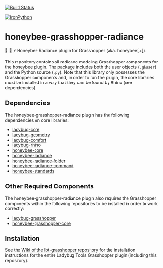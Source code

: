 [![Build Status](https://github.com/ladybug-tools/honeybee-grasshopper-radiance/workflows/CI/badge.svg)](https://github.com/ladybug-tools/honeybee-grasshopper-radiance/actions)

[![IronPython](https://img.shields.io/badge/ironpython-2.7-red.svg)](https://github.com/IronLanguages/ironpython2/releases/tag/ipy-2.7.8/)

# honeybee-grasshopper-radiance

:honeybee: :green_book: :zap: Honeybee Radiance plugin for Grasshopper (aka. honeybee[+]).

This repository contains all radiance modeling Grasshopper components for the honeybee
plugin. The package includes both the user objects (`.ghuser`) and the Python
source (`.py`). Note that this library only possesses the Grasshopper components
and, in order to run the plugin, the core libraries must be installed in a way that
they can be found by Rhino (see dependencies).

## Dependencies

The honeybee-grasshopper-radiance plugin has the following dependencies on core libraries:

* [ladybug-core](https://github.com/ladybug-tools/ladybug)
* [ladybug-geometry](https://github.com/ladybug-tools/ladybug-geometry)
* [ladybug-comfort](https://github.com/ladybug-tools/ladybug-comfort)
* [ladybug-rhino](https://github.com/ladybug-tools/ladybug-rhino)
* [honeybee-core](https://github.com/ladybug-tools/honeybee-core)
* [honeybee-radiance](https://github.com/ladybug-tools/honeybee-radiance)
* [honeybee-radiance-folder](https://github.com/ladybug-tools/honeybee-radiance-folder)
* [honeybee-radiance-command](https://github.com/ladybug-tools/honeybee-radiance-command)
* [honeybee-standards](https://github.com/ladybug-tools/honeybee-standards)

## Other Required Components

The honeybee-grasshopper-radiance plugin also requires the Grasshopper components within the
following repositories to be installed in order to work correctly:

* [ladybug-grasshopper](https://github.com/ladybug-tools/ladybug-grasshopper)
* [honeybee-grasshopper-core](https://github.com/ladybug-tools/honeybee-grasshopper-core)

## Installation

See the [Wiki of the lbt-grasshopper repository](https://github.com/ladybug-tools/lbt-grasshopper/wiki)
for the installation instructions for the entire Ladybug Tools Grasshopper plugin
(including this repository).
